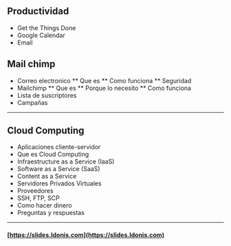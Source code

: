 
## Productividad  
* Get the Things Done  
* Google Calendar  
* Email  


## Mail chimp  
* Correo electronico
** Que es
** Como funciona
** Seguridad
* Mailchimp
** Que es
** Porque lo necesito
** Como funciona
* Lista de suscriptores
* Campañas

---
## Cloud Computing 
- Aplicaciones cliente-servidor
- Que es Cloud Computing
- Infraestructure as a Service (IaaS)
- Software as a Service (SaaS)
- Content as a Service
- Servidores Privados Virtuales
- Proveedores
- SSH, FTP, SCP
- Como hacer dinero
- Preguntas y respuestas  
---
#### [https://slides.ldonis.com](https://slides.ldonis.com)
